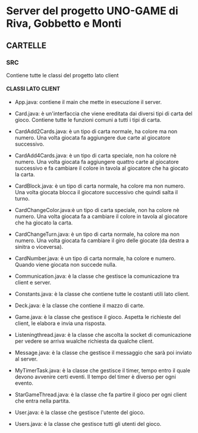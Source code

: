 # Server del progetto UNO-GAME di Riva, Gobbetto e Monti

## CARTELLE

### SRC
Contiene tutte le classi del progetto lato client

#### CLASSI LATO CLIENT
- App.java: contiene il main che mette in esecuzione il server.

- Card.java: è un'interfaccia che viene ereditata dai diversi tipi di carta del gioco. Contiene tutte le funzioni comuni a tutti i tipi di carta.

- CardAdd2Cards.java: è un tipo di carta normale, ha colore ma non numero. Una volta giocata fa aggiungere due carte al giocatore successivo.

- CardAdd4Cards.java: è un tipo di carta speciale, non ha colore nè numero. Una volta giocata fa aggiungere quattro carte al giocatore successivo e fa cambiare il colore in tavola al giocatore che ha giocato la carta.

- CardBlock.java: è un tipo di carta normale, ha colore ma non numero. Una volta giocata blocca il giocatore successivo che quindi salta il turno.

- CardChangeColor.java:è un tipo di carta speciale, non ha colore nè numero. Una volta giocata fa a cambiare il colore in tavola al giocatore che ha giocato la carta.

- CardChangeTurn.java: è un tipo di carta normale, ha colore ma non numero. Una volta giocata fa cambiare il giro delle giocate (da destra a sinitra o viceversa).

- CardNumber.java: è un tipo di carta normale, ha colore e numero. Quando viene giocata non succede nulla.

- Communication.java: è la classe che gestisce la comunicazione tra client e server.

- Constants.java: è la classe che contiene tutte le costanti utili lato client.

- Deck.java: è la classe che contiene il mazzo di carte.

- Game.java: è la classe che gestisce il gioco. Aspetta le richieste del client, le elabora e invia una risposta.

- Listeningthread.java: è la classe che ascolta la socket di comunicazione per vedere se arriva wualche richiesta da qualche client.

- Message.java: è la classe che gestisce il messaggio che sarà poi inviato al server.

- MyTimerTask.java: è la classe che gestisce il timer, tempo entro il quale devono avvenire certi eventi. Il tempo del timer è diverso per ogni evento.

- StarGameThread.java: è la classe che fa partire il gioco per ogni client che entra nella partita.

- User.java: è la classe che gestisce l'utente del gioco.

- Users.java: è la classe che gestisce tutti gli utenti del gioco.